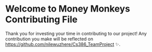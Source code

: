 # Welcome to Money Monkeys Contributing File

Thank you for investing your time in contributing to our project! Any contribution you make will be reflected on https://github.com/nilewuzhere/Cs386_TeamProject :sparkles:. 


